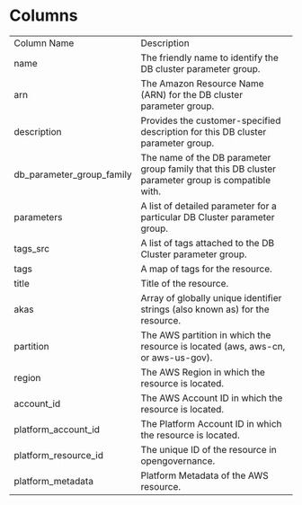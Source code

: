 # Columns  

<table>
	<tr><td>Column Name</td><td>Description</td></tr>
	<tr><td>name</td><td>The friendly name to identify the DB cluster parameter group.</td></tr>
	<tr><td>arn</td><td>The Amazon Resource Name (ARN) for the DB cluster parameter group.</td></tr>
	<tr><td>description</td><td>Provides the customer-specified description for this DB cluster parameter group.</td></tr>
	<tr><td>db_parameter_group_family</td><td>The name of the DB parameter group family that this DB cluster parameter group is compatible with.</td></tr>
	<tr><td>parameters</td><td>A list of detailed parameter for a particular DB Cluster parameter group.</td></tr>
	<tr><td>tags_src</td><td>A list of tags attached to the DB Cluster parameter group.</td></tr>
	<tr><td>tags</td><td>A map of tags for the resource.</td></tr>
	<tr><td>title</td><td>Title of the resource.</td></tr>
	<tr><td>akas</td><td>Array of globally unique identifier strings (also known as) for the resource.</td></tr>
	<tr><td>partition</td><td>The AWS partition in which the resource is located (aws, aws-cn, or aws-us-gov).</td></tr>
	<tr><td>region</td><td>The AWS Region in which the resource is located.</td></tr>
	<tr><td>account_id</td><td>The AWS Account ID in which the resource is located.</td></tr>
	<tr><td>platform_account_id</td><td>The Platform Account ID in which the resource is located.</td></tr>
	<tr><td>platform_resource_id</td><td>The unique ID of the resource in opengovernance.</td></tr>
	<tr><td>platform_metadata</td><td>Platform Metadata of the AWS resource.</td></tr>
</table>